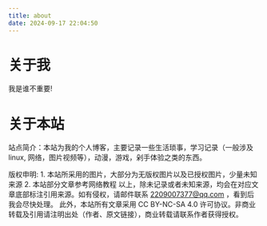 ```yaml
---
title: about
date: 2024-09-17 22:04:50
---
```


# 关于我

我是谁不重要!



# 关于本站

站点简介：本站为我的个人博客，主要记录一些生活琐事，学习记录（一般涉及 linux, 网络，图片视频等），动漫，游戏，剁手体验之类的东西。

版权申明: 1. 本站所采用的图片，大部分为无版权图片以及已授权图片，少量未知来源 2. 本站部分文章参考网络教程 以上，除未记录或者未知来源，均会在对应文章底部标注引用来源。如有侵权，请邮件联系 2209007377@qq.com ，看到后我会尽快处理。 此外，本站所有文章采用 CC BY-NC-SA 4.0 许可协议。非商业转载及引用请注明出处（作者、原文链接），商业转载请联系作者获得授权。
